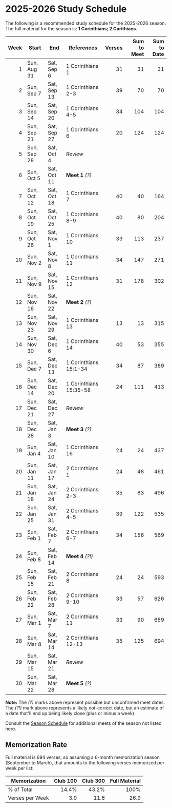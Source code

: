 <!-- docs:hide_top_photo -->

# 2025-2026 Study Schedule

The following is a recommended study schedule for the 2025-2026 season. The full material for the season is: **1 Corinthians; 2 Corithians**.

| Week | Start       | End         | References             | Verses | Sum to Meet | Sum to Date |
| ---: | ----------- | ----------- | ---------------------- | -----: | ----------: | ----------: |
|    1 | Sun, Aug 31 | Sat, Sep  6 | 1 Corinthians 1        |     31 |          31 |          31 |
|    2 | Sun, Sep  7 | Sat, Sep 13 | 1 Corinthians 2-3      |     39 |          70 |          70 |
|    3 | Sun, Sep 14 | Sat, Sep 20 | 1 Corinthians 4-5      |     34 |         104 |         104 |
|    4 | Sun, Sep 21 | Sat, Sep 27 | 1 Corinthians 6        |     20 |         124 |         124 |
|    5 | Sun, Sep 28 | Sat, Oct  4 | *Review*               |        |             |             |
|    6 | Sun, Oct  5 | Sat, Oct 11 | **Meet 1** *(?)*       |        |             |             |
|    7 | Sun, Oct 12 | Sat, Oct 18 | 1 Corinthians 7        |     40 |          40 |         164 |
|    8 | Sun, Oct 19 | Sat, Oct 25 | 1 Corinthians 8-9      |     40 |          80 |         204 |
|    9 | Sun, Oct 26 | Sat, Nov  1 | 1 Corinthians 10       |     33 |         113 |         237 |
|   10 | Sun, Nov  2 | Sat, Nov  8 | 1 Corinthians 11       |     34 |         147 |         271 |
|   11 | Sun, Nov  9 | Sat, Nov 15 | 1 Corinthians 12       |     31 |         178 |         302 |
|   12 | Sun, Nov 16 | Sat, Nov 22 | **Meet 2** *(?)*       |        |             |             |
|   13 | Sun, Nov 23 | Sat, Nov 29 | 1 Corinthians 13       |     13 |          13 |         315 |
|   14 | Sun, Nov 30 | Sat, Dec  6 | 1 Corinthians 14       |     40 |          53 |         355 |
|   15 | Sun, Dec  7 | Sat, Dec 13 | 1 Corinthians 15:1-34  |     34 |          87 |         389 |
|   16 | Sun, Dec 14 | Sat, Dec 20 | 1 Corinthians 15:35-58 |     24 |         111 |         413 |
|   17 | Sun, Dec 21 | Sat, Dec 27 | *Review*               |        |             |             |
|   18 | Sun, Dec 28 | Sat, Jan  3 | **Meet 3** *(?)*       |        |             |             |
|   19 | Sun, Jan  4 | Sat, Jan 10 | 1 Corinthians 16       |     24 |          24 |         437 |
|   20 | Sun, Jan 11 | Sat, Jan 17 | 2 Corinthians 1        |     24 |          48 |         461 |
|   21 | Sun, Jan 18 | Sat, Jan 24 | 2 Corinthians 2-3      |     35 |          83 |         496 |
|   22 | Sun, Jan 25 | Sat, Jan 31 | 2 Corinthians 4-5      |     39 |         122 |         535 |
|   23 | Sun, Feb  1 | Sat, Feb  7 | 2 Corinthians 6-7      |     34 |         156 |         569 |
|   24 | Sun, Feb  8 | Sat, Feb 14 | **Meet 4** *(?!)*      |        |             |             |
|   25 | Sun, Feb 15 | Sat, Feb 21 | 2 Corinthians 8        |     24 |          24 |         593 |
|   26 | Sun, Feb 22 | Sat, Feb 28 | 2 Corinthians 9-10     |     33 |          57 |         626 |
|   27 | Sun, Mar  1 | Sat, Mar  7 | 2 Corinthians 11       |     33 |          90 |         659 |
|   28 | Sun, Mar  8 | Sat, Mar 14 | 2 Corinthians 12-13    |     35 |         125 |         694 |
|   29 | Sun, Mar 15 | Sat, Mar 21 | *Review*               |        |             |             |
|   30 | Sun, Mar 22 | Sat, Mar 28 | **Meet 5** *(?)*       |        |             |             |

**Note:** The *(?)* marks above represent possible but unconfirmed meet dates. The *(?!)* mark above represents a likely not-correct date, but an estimate of a date that'll end up being likely close (plus or minus a week).

Consult the [Season Schedule](/meet/schedule) for additional meets of the season not listed here.

## Memorization Rate

Full material is 694 verses, so assuming a 6-month memorization season (September to March), that amounts to the following verses memorized per week per list:

| Memorization    | Club 100 | Club 300 | Full Material |
| --------------- | --------:| --------:| -------------:|
| % of Total      |    14.4% |    43.2% |          100% |
| Verses per Week |      3.9 |     11.6 |          26.9 |
